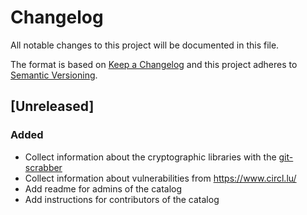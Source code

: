# Changelog

All notable changes to this project will be documented in this file.

The format is based on [Keep a Changelog](http://keepachangelog.com/en/1.0.0/)
and this project adheres to [Semantic Versioning](http://semver.org/spec/v2.0.0.html).

## [Unreleased]

### Added
- Collect information about the cryptographic libraries with the [git-scrabber](https://github.com/Eyenseo/gitScrabber)
- Collect information about vulnerabilities from https://www.circl.lu/
- Add readme for admins of the catalog
- Add instructions for contributors of the catalog
